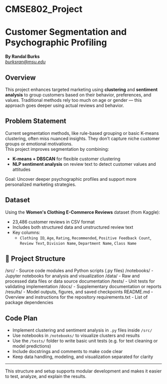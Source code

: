 # CMSE802_Project
# Customer Segmentation and Psychographic Profiling  
**By Randal Burks**  
*burksran@msu.edu*

## Overview  
This project enhances targeted marketing using **clustering** and **sentiment analysis** to group customers based on their behavior, preferences, and values. Traditional methods rely too much on age or gender — this approach goes deeper using actual reviews and behavior.

## Problem Statement  
Current segmentation methods, like rule-based grouping or basic K-means clustering, often miss nuanced insights. They don’t capture niche customer groups or emotional motivations.  
This project improves segmentation by combining:
- **K-means + DBSCAN** for flexible customer clustering  
- **NLP sentiment analysis** on review text to detect customer values and attitudes

Goal: Uncover deeper psychographic profiles and support more personalized marketing strategies.

## Dataset  
Using the **Women's Clothing E-Commerce Reviews** dataset (from Kaggle):  
- 23,486 customer reviews in CSV format  
- Includes both structured data and unstructured review text  
- Key columns:
  - `Clothing ID`, `Age`, `Rating`, `Recommended`, `Positive Feedback Count`, `Review Text`, `Division Name`, `Department Name`, `Class Name`

## 📁 Project Structure



/src/        - Source code modules and Python scripts (.py files)
/notebooks/  - Jupyter notebooks for analysis and visualization
/data/       - Raw and processed data files or data source documentation
/tests/      - Unit tests for validating implementation
/docs/       - Supplementary documentation or reports
/results/    - Model outputs, figures, and saved checkpoints
README.md    - Overview and instructions for the repository
requirements.txt - List of package dependencies

## Code Plan
- Implement clustering and sentiment analysis in `.py` files inside `/src/`
- Use notebooks in `/notebooks/` to visualize clusters and results
- Use the `/tests/` folder to write basic unit tests (e.g. for text cleaning or model predictions)
- Include docstrings and comments to make code clear
- Keep data handling, modeling, and visualization separated for clarity

---

This structure and setup supports modular development and makes it easier to test, analyze, and explain the results.
